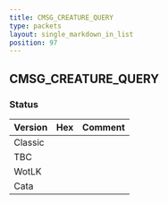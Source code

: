 ```yaml
---
title: CMSG_CREATURE_QUERY
type: packets
layout: single_markdown_in_list
position: 97
---
```


## CMSG_CREATURE_QUERY

### Status

Version | Hex | Comment
---------- | ---------- | ---------- 
Classic |  |  
TBC |  |  
WotLK |  |  
Cata |  |  
